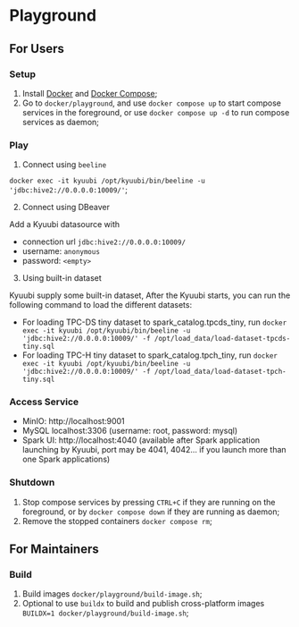 Playground
===

## For Users

### Setup

1. Install [Docker](https://docs.docker.com/get-docker/) and [Docker Compose](https://docs.docker.com/compose/);
2. Go to `docker/playground`, and use `docker compose up` to start compose services in the foreground, or use `docker compose up -d` to run compose services as daemon;

### Play

1. Connect using `beeline`

`docker exec -it kyuubi /opt/kyuubi/bin/beeline -u 'jdbc:hive2://0.0.0.0:10009/'`;

2. Connect using DBeaver

Add a Kyuubi datasource with

- connection url `jdbc:hive2://0.0.0.0:10009/`
- username: `anonymous`
- password: `<empty>`

3. Using built-in dataset

Kyuubi supply some built-in dataset, After the Kyuubi starts, you can run the following command to load the different datasets:

- For loading TPC-DS tiny dataset to spark_catalog.tpcds_tiny, run `docker exec -it kyuubi /opt/kyuubi/bin/beeline -u 'jdbc:hive2://0.0.0.0:10009/' -f /opt/load_data/load-dataset-tpcds-tiny.sql`
- For loading TPC-H tiny dataset to spark_catalog.tpch_tiny, run `docker exec -it kyuubi /opt/kyuubi/bin/beeline -u 'jdbc:hive2://0.0.0.0:10009/' -f /opt/load_data/load-dataset-tpch-tiny.sql`

### Access Service

- MinIO: http://localhost:9001
- MySQL localhost:3306 (username: root, password: mysql)
- Spark UI: http://localhost:4040 (available after Spark application launching by Kyuubi, port may be 4041, 4042... if you launch more than one Spark applications)

### Shutdown

1. Stop compose services by pressing `CTRL+C` if they are running on the foreground, or by `docker compose down` if they are running as daemon;
2. Remove the stopped containers `docker compose rm`;

## For Maintainers

### Build

1. Build images `docker/playground/build-image.sh`;
2. Optional to use `buildx` to build and publish cross-platform images `BUILDX=1 docker/playground/build-image.sh`;
